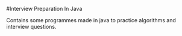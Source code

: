 #Interview Preparation In Java

Contains some programmes made in java to practice algorithms and interview questions. 
